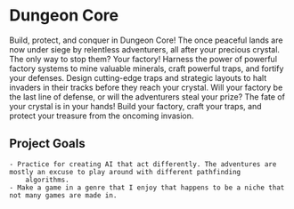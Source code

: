 <H1> Dungeon Core </H1>

Build, protect, and conquer in Dungeon Core!
The once peaceful lands are now under siege by relentless adventurers, all after your precious crystal. The only way to stop them? Your factory!
Harness the power of powerful factory systems to mine valuable minerals, craft powerful traps, and fortify your defenses. Design cutting-edge traps and strategic layouts to halt invaders in their tracks before they reach your crystal.
Will your factory be the last line of defense, or will the adventurers steal your prize? The fate of your crystal is in your hands!
Build your factory, craft your traps, and protect your treasure from the oncoming invasion.

<H2> Project Goals </H2>

	- Practice for creating AI that act differently. The adventures are mostly an excuse to play around with different pathfinding
		algorithms.
	- Make a game in a genre that I enjoy that happens to be a niche that not many games are made in.
	
	
